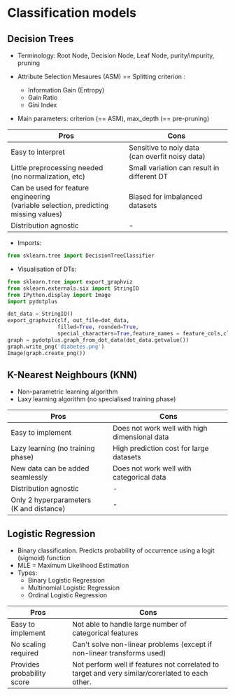 # Classification models

## Decision Trees

- Terminology: Root Node, Decision Node, Leaf Node, purity/impurity, pruning

- Attribute Selection Mesaures (ASM) == Splitting criterion :
  - Information Gain (Entropy)
  - Gain Ratio
  - Gini Index

- Main parameters: criterion (== ASM), max_depth (== pre-pruning)

Pros | Cons
-----|-----
Easy to interpret | Sensitive to noiy data <br>(can overfit noisy data)
Little preprocessing needed <br>(no normalization, etc) | Small variation can result in different DT
Can be used for feature engineering <br>(variable selection, predicting missing values) | Biased for imbalanced datasets
Distribution agnostic | -

- Imports:
```python
from sklearn.tree import DecisionTreeClassifier
```

- Visualisation of DTs: 
```python
from sklearn.tree import export_graphviz
from sklearn.externals.six import StringIO  
from IPython.display import Image  
import pydotplus

dot_data = StringIO()
export_graphviz(clf, out_file=dot_data,  
                filled=True, rounded=True,
                special_characters=True,feature_names = feature_cols,class_names=['0','1'])
graph = pydotplus.graph_from_dot_data(dot_data.getvalue())  
graph.write_png('diabetes.png')
Image(graph.create_png())
```

## K-Nearest Neighbours (KNN)
- Non-parametric learning algorithm
- Laxy learning algorithm (no specialised training phase)

Pros | Cons
-----|-----
Easy to implement | Does not work well with high dimensional data
Lazy learning (no training phase) | High prediction cost for large datasets
New data can be added seamlessly | Does not work well with categorical data
Distribution agnostic | -
Only 2 hyperparameters<br>(K and distance) | -

## Logistic Regression

- Binary classification. Predicts probability of occurrence using a logit (sigmoid) function
- MLE = Maximum Likelihood Estimation
- Types:
  - Binary Logistic Regression
  - Multinomial Logistic Regression
  - Ordinal Logistic Regression

Pros | Cons
-----|-----
Easy to implement | Not able to handle large number of categorical features
No scaling required | Can't solve non-linear problems (except if non-linear transforms used)
Provides probability score | Not perform well if features not correlated to target and very similar/corerlated to each other.

